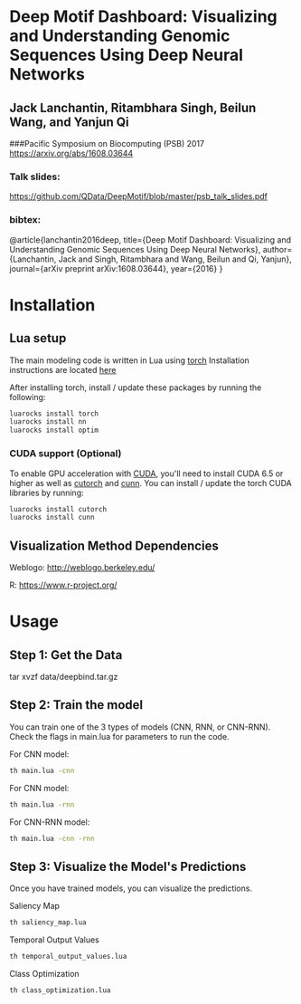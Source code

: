 # Deep Motif Dashboard: Visualizing and Understanding Genomic Sequences Using Deep Neural Networks
## Jack Lanchantin, Ritambhara Singh, Beilun Wang, and Yanjun Qi
###Pacific Symposium on Biocomputing (PSB) 2017
https://arxiv.org/abs/1608.03644

### Talk slides:
https://github.com/QData/DeepMotif/blob/master/psb_talk_slides.pdf

### bibtex:
@article{lanchantin2016deep,
  title={Deep Motif Dashboard: Visualizing and Understanding Genomic Sequences Using Deep Neural Networks},
  author={Lanchantin, Jack and Singh, Ritambhara and Wang, Beilun and Qi, Yanjun},
  journal={arXiv preprint arXiv:1608.03644},
  year={2016}
}


# Installation


## Lua setup
The main modeling code is written in Lua using [torch](http://torch.ch)
Installation instructions are located [here](http://torch.ch/docs/getting-started.html#_)

After installing torch, install / update these packages by running the following:

```bash
luarocks install torch
luarocks install nn
luarocks install optim
```

### CUDA support (Optional)
To enable GPU acceleration with [CUDA](https://developer.nvidia.com/cuda-downloads), you'll need to install CUDA 6.5 or higher as well as [cutorch](https://github.com/torch/cutorch) and [cunn](https://github.com/torch/cunn). You can install / update the torch CUDA libraries by running:

```bash
luarocks install cutorch
luarocks install cunn
```

## Visualization Method Dependencies

Weblogo: http://weblogo.berkeley.edu/

R: https://www.r-project.org/


# Usage


## Step 1: Get the Data
tar xvzf data/deepbind.tar.gz


## Step 2: Train the model
You can train one of the 3 types of models (CNN, RNN, or CNN-RNN). Check the flags in main.lua for parameters to run the code.

For CNN model:
```bash
th main.lua -cnn
```

For CNN model:
```bash
th main.lua -rnn
```

For CNN-RNN model:
```bash
th main.lua -cnn -rnn
```

## Step 3: Visualize the Model's Predictions
Once you have trained models, you can visualize the predictions. 


Saliency Map
```bash
th saliency_map.lua
```

Temporal Output Values
```bash
th temporal_output_values.lua
```

Class Optimization
```bash
th class_optimization.lua
```



